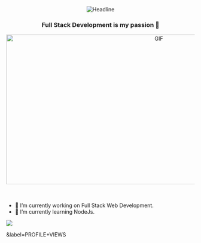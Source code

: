 
<div align=center>
        <img src="https://readme-typing-svg.herokuapp.com?color=%236FDA44&size=32&center=true&vCenter=true&width=600&height=50&lines=Hi+there+I'm+Betul+%F0%9F%91%8B;Full+Stack+Software+Developer" alt="Headline" />
    </div>

<h3 align="center">Full Stack Development is my passion 💪</h3>

<div align="center">
<img height=400" width="800" alt="GIF" align="center" src="https://media1.giphy.com/media/Ah3zHH7hvsSB2/giphy.gif?cid=ecf05e471ja0tczh82erd57qqpa0kohjlr3fojgevwtdy4sk&rid=giphy.gif&ct=g">
</div>

</br>
</br>

- 🔭 I’m currently working on Full Stack Web Development.
- 🌱 I’m currently learning NodeJs.

![](https://komarev.com/ghpvc/?username=betysr&color=green&label=PROFILE+VIEWS)

&label=PROFILE+VIEWS
